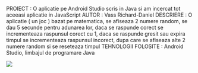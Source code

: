 PROIECT : O aplicatie pe Android Studio scris in Java si am incercat tot aceeasi aplicatie in JavaScript 
AUTOR : Vass Richard-Daniel
DESCRIERE : O aplicatie ( un joc ) bazat pe matematica, se afiseaza 2 numere random, se dau 5 secunde pentru adunarea lor, daca se raspunde corect se incrementeaza raspunsul corect cu 1, daca se raspunde gresit sau expira timpul se incrementeaza raspunsul incorect, dupa care se afiseaza alte 2 numere random si se reseteaza timpul
TEHNOLOGII FOLOSITE : Android Studio, limbajul de programare Java

![](https://github.com/Maarchosias/mobile-2020/blob/master/Vass%20Richard-Daniel/speedBrainer/SCREENSHOT.png)
